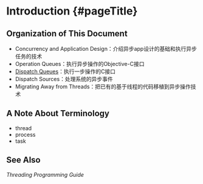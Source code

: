 # Introduction {#pageTitle}

## Organization of This Document

* Concurrency and Application Design：介绍异步app设计的基础和执行异步任务的技术
* Operation Queues：执行异步操作的Objective-C接口
* [Dispatch Queues](/dispatch-queues.md)：执行一步操作的C接口
* Dispatch Sources：处理系统的异步事件
* Migrating Away from Threads：把已有的基于线程的代码移植到异步操作技术

## A Note About Terminology

* thread
* process
* task

## See Also

_Threading Programming Guide_


